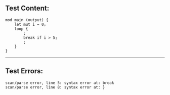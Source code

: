 
Test Content: 
-------------------------
```
mod main (output) {
    let mut i = 0;
    loop {
        ;
        break if i > 5;
        ;
    }
}
```
------------------------

Test Errors:
-------------------------
```
scan/parse error, line 5: syntax error at: break
scan/parse error, line 8: syntax error at: }
```
